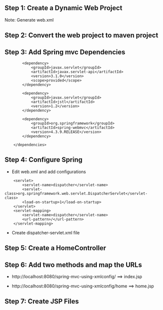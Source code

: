 ## Step 1: Create a Dynamic Web Project 
Note: Generate web.xml

## Step 2: Convert the web project to maven project 

## Step 3: Add Spring mvc Dependencies
```
		<dependency>
			<groupId>javax.servlet</groupId>
			<artifactId>javax.servlet-api</artifactId>
			<version>3.1.0</version>
			<scope>provided</scope>
		</dependency>

		<dependency>
			<groupId>javax.servlet</groupId>
			<artifactId>jstl</artifactId>
			<version>1.2</version>
		</dependency>

		<dependency>
			<groupId>org.springframework</groupId>
			<artifactId>spring-webmvc</artifactId>
			<version>4.3.9.RELEASE</version>
		</dependency>
		
	</dependencies>
```

## Step 4: Configure Spring 

* Edit web.xml and add configurations
```
	<servlet>
		<servlet-name>dispatcher</servlet-name>
		<servlet-class>org.springframework.web.servlet.DispatcherServlet</servlet-class>
		<load-on-startup>1</load-on-startup>
	</servlet>
	<servlet-mapping>
		<servlet-name>dispatcher</servlet-name>
		<url-pattern>/</url-pattern>
	</servlet-mapping>
  ```

* Create dispatcher-servlet.xml file

## Step 5: Create a HomeController

## Step 6: Add two methods and map the URLs 

* http://localhost:8080/spring-mvc-using-xmlconfig/  ==> index.jsp

* http://localhost:8080/spring-mvc-using-xmlconfig/home ==> home.jsp

## Step 7: Create JSP Files


